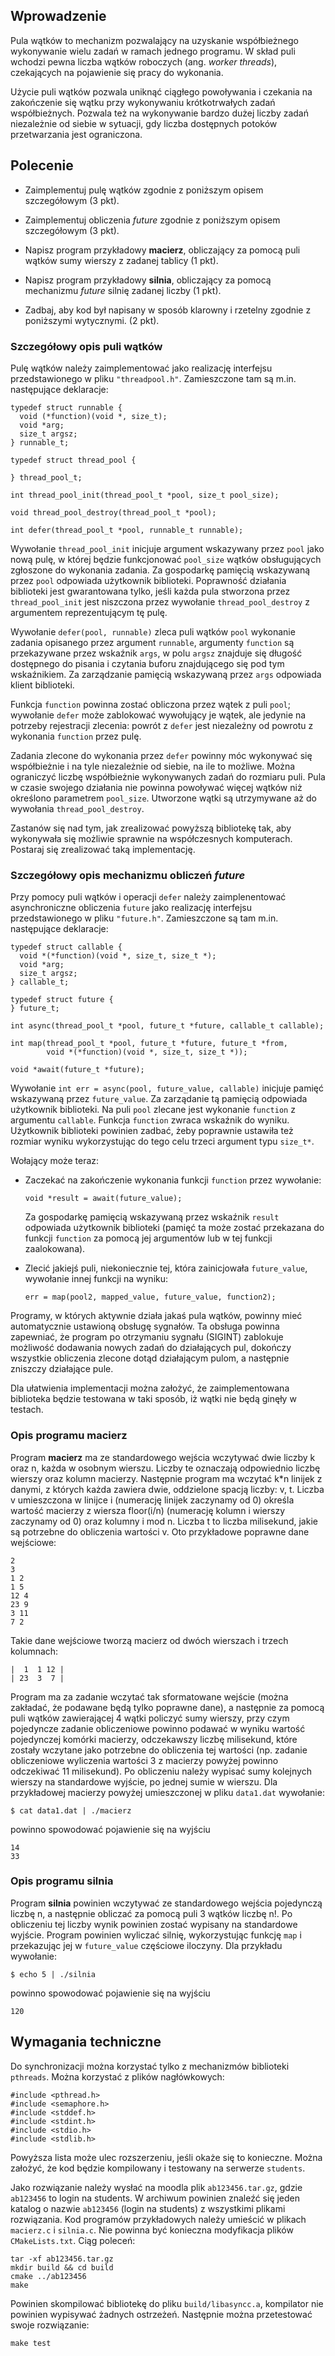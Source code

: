 ## Wprowadzenie

Pula wątków to mechanizm pozwalający na uzyskanie współbieżnego wykonywanie wielu zadań w ramach jednego programu. W skład puli wchodzi pewna liczba wątków roboczych (ang. _worker threads_), czekających na pojawienie się pracy do wykonania.

Użycie puli wątków pozwala uniknąć ciągłego powoływania i czekania na zakończenie się wątku przy wykonywaniu krótkotrwałych zadań współbieżnych. Pozwala też na wykonywanie bardzo dużej liczby zadań niezależnie od siebie w sytuacji, gdy liczba dostępnych potoków przetwarzania jest ograniczona.

## Polecenie

-   Zaimplementuj pulę wątków zgodnie z poniższym opisem szczegółowym (3 pkt).
    
-   Zaimplementuj obliczenia _future_ zgodnie z poniższym opisem szczegółowym (3 pkt).
    
-   Napisz program przykładowy **macierz**, obliczający za pomocą puli wątków sumy wierszy z zadanej tablicy (1 pkt).
    
-   Napisz program przykładowy **silnia**, obliczający za pomocą mechanizmu _future_ silnię zadanej liczby (1 pkt).
    
-   Zadbaj, aby kod był napisany w sposób klarowny i rzetelny zgodnie z poniższymi wytycznymi. (2 pkt).
    

### Szczegółowy opis puli wątków

Pulę wątków należy zaimplementować jako realizację interfejsu przedstawionego w pliku `"threadpool.h"`. Zamieszczone tam są m.in. następujące deklaracje:

```
typedef struct runnable {
  void (*function)(void *, size_t);
  void *arg;
  size_t argsz;
} runnable_t;

typedef struct thread_pool {

} thread_pool_t;

int thread_pool_init(thread_pool_t *pool, size_t pool_size);

void thread_pool_destroy(thread_pool_t *pool);

int defer(thread_pool_t *pool, runnable_t runnable);
```

Wywołanie `thread_pool_init` inicjuje argument wskazywany przez `pool` jako nową pulę, w której będzie funkcjonować `pool_size` wątków obsługujących zgłoszone do wykonania zadania. Za gospodarkę pamięcią wskazywaną przez `pool` odpowiada użytkownik biblioteki. Poprawność działania biblioteki jest gwarantowana tylko, jeśli każda pula stworzona przez `thread_pool_init` jest niszczona przez wywołanie `thread_pool_destroy` z argumentem reprezentującym tę pulę.

Wywołanie `defer(pool, runnable)` zleca puli wątków `pool` wykonanie zadania opisanego przez argument `runnable`, argumenty `function` są przekazywane przez wskaźnik `args`, w polu `argsz` znajduje się długość dostępnego do pisania i czytania buforu znajdującego się pod tym wskaźnikiem. Za zarządzanie pamięcią wskazywaną przez `args` odpowiada klient biblioteki.

Funkcja `function` powinna zostać obliczona przez wątek z puli `pool`; wywołanie `defer` może zablokować wywołujący je wątek, ale jedynie na potrzeby rejestracji zlecenia: powrót z `defer` jest niezależny od powrotu z wykonania `function` przez pulę.

Zadania zlecone do wykonania przez `defer` powinny móc wykonywać się współbieżnie i na tyle niezależnie od siebie, na ile to możliwe. Można ograniczyć liczbę współbieżnie wykonywanych zadań do rozmiaru puli. Pula w czasie swojego działania nie powinna powoływać więcej wątków niż określono parametrem `pool_size`. Utworzone wątki są utrzymywane aż do wywołania `thread_pool_destroy`.

Zastanów się nad tym, jak zrealizować powyższą bibliotekę tak, aby wykonywała się możliwie sprawnie na współczesnych komputerach. Postaraj się zrealizować taką implementację.

### Szczegółowy opis mechanizmu obliczeń _future_

Przy pomocy puli wątków i operacji `defer` należy zaimplenentować asynchroniczne obliczenia `future` jako realizację interfejsu przedstawionego w pliku `"future.h"`. Zamieszczone są tam m.in. następujące deklaracje:

```
typedef struct callable {
  void *(*function)(void *, size_t, size_t *);
  void *arg;
  size_t argsz;
} callable_t;

typedef struct future {
} future_t;

int async(thread_pool_t *pool, future_t *future, callable_t callable);

int map(thread_pool_t *pool, future_t *future, future_t *from,
        void *(*function)(void *, size_t, size_t *));

void *await(future_t *future);
```

Wywołanie `int err = async(pool, future_value, callable)` inicjuje pamięć wskazywaną przez `future_value`. Za zarządanie tą pamięcią odpowiada użytkownik biblioteki. Na puli `pool` zlecane jest wykonanie `function` z argumentu `callable`. Funkcja `function` zwraca wskaźnik do wyniku. Użytkownik biblioteki powinien zadbać, żeby poprawnie ustawiła też rozmiar wyniku wykorzystując do tego celu trzeci argument typu `size_t*`.

Wołający może teraz:

-   Zaczekać na zakończenie wykonania funkcji `function` przez wywołanie:
    
    ```
    void *result = await(future_value);
    ```
    
    Za gospodarkę pamięcią wskazywaną przez wskaźnik `result` odpowiada użytkownik biblioteki (pamięć ta może zostać przekazana do funkcji `function` za pomocą jej argumentów lub w tej funkcji zaalokowana).
    
-   Zlecić jakiejś puli, niekoniecznie tej, która zainicjowała `future_value`, wywołanie innej funkcji na wyniku:
    
    ```
    err = map(pool2, mapped_value, future_value, function2);
    ```
    

Programy, w których aktywnie działa jakaś pula wątków, powinny mieć automatycznie ustawioną obsługę sygnałów. Ta obsługa powinna zapewniać, że program po otrzymaniu sygnału (SIGINT) zablokuje możliwość dodawania nowych zadań do działających pul, dokończy wszystkie obliczenia zlecone dotąd działającym pulom, a następnie zniszczy działające pule.

Dla ułatwienia implementacji można założyć, że zaimplementowana biblioteka będzie testowana w taki sposób, iż wątki nie będą ginęły w testach.

### Opis programu **macierz**

Program **macierz** ma ze standardowego wejścia wczytywać dwie liczby k oraz n, każda w osobnym wierszu. Liczby te oznaczają odpowiednio liczbę wierszy oraz kolumn macierzy. Następnie program ma wczytać k\*n linijek z danymi, z których każda zawiera dwie, oddzielone spacją liczby: v, t. Liczba v umieszczona w linijce i (numerację linijek zaczynamy od 0) określa wartość macierzy z wiersza floor(i/n) (numerację kolumn i wierszy zaczynamy od 0) oraz kolumny i mod n. Liczba t to liczba milisekund, jakie są potrzebne do obliczenia wartości v. Oto przykładowe poprawne dane wejściowe:

```
2
3
1 2
1 5
12 4
23 9
3 11
7 2
```

Takie dane wejściowe tworzą macierz od dwóch wierszach i trzech kolumnach:

```
|  1  1 12 |
| 23  3  7 |
```

Program ma za zadanie wczytać tak sformatowane wejście (można zakładać, że podawane będą tylko poprawne dane), a następnie za pomocą puli wątków zawierającej 4 wątki policzyć sumy wierszy, przy czym pojedyncze zadanie obliczeniowe powinno podawać w wyniku wartość pojedynczej komórki macierzy, odczekawszy liczbę milisekund, które zostały wczytane jako potrzebne do obliczenia tej wartości (np. zadanie obliczeniowe wyliczenia wartości 3 z macierzy powyżej powinno odczekiwać 11 milisekund). Po obliczeniu należy wypisać sumy kolejnych wierszy na standardowe wyjście, po jednej sumie w wierszu. Dla przykładowej macierzy powyżej umieszczonej w pliku `data1.dat` wywołanie:

```
$ cat data1.dat | ./macierz
```

powinno spowodować pojawienie się na wyjściu

```
14
33
```

### Opis programu **silnia**

Program **silnia** powinien wczytywać ze standardowego wejścia pojedynczą liczbę n, a następnie obliczać za pomocą puli 3 wątków liczbę n!. Po obliczeniu tej liczby wynik powinien zostać wypisany na standardowe wyjście. Program powinien wyliczać silnię, wykorzystując funkcję `map` i przekazując jej w `future_value` częściowe iloczyny. Dla przykładu wywołanie:

```
$ echo 5 | ./silnia
```

powinno spowodować pojawienie się na wyjściu

```
120
```

## Wymagania techniczne

Do synchronizacji można korzystać tylko z mechanizmów biblioteki `pthreads`. Można korzystać z plików nagłówkowych:

```
#include <pthread.h>
#include <semaphore.h>
#include <stddef.h>
#include <stdint.h>
#include <stdio.h>
#include <stdlib.h>
```

Powyższa lista może ulec rozszerzeniu, jeśli okaże się to konieczne. Można założyć, że kod będzie kompilowany i testowany na serwerze `students`.

Jako rozwiązanie należy wysłać na moodla plik `ab123456.tar.gz`, gdzie `ab123456` to login na students. W archiwum powinien znaleźć się jeden katalog o nazwie `ab123456` (login na students) z wszystkimi plikami rozwiązania. Kod programów przykładowych należy umieścić w plikach `macierz.c` i `silnia.c`. Nie powinna być konieczna modyfikacja plików `CMakeLists.txt`. Ciąg poleceń:

```
tar -xf ab123456.tar.gz
mkdir build && cd build
cmake ../ab123456
make
```

Powinien skompilować bibliotekę do pliku `build/libasyncc.a`, kompilator nie powinien wypisywać żadnych ostrzeżeń. Następnie można przetestować swoje rozwiązanie:

```
make test
```